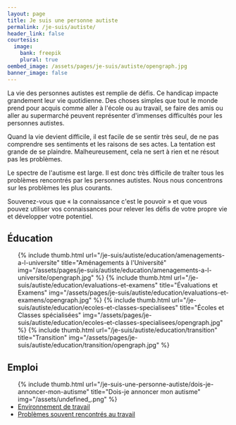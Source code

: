 ```yaml
---
layout: page
title: Je suis une personne autiste
permalink: /je-suis/autiste/
header_link: false
courtesis:
  image:
    bank: freepik
    plural: true
oembed_image: /assets/pages/je-suis/autiste/opengraph.jpg
banner_image: false
---
```



La vie des personnes autistes est remplie de défis.
Ce handicap impacte grandement leur vie quotidienne.
Des choses simples que tout le monde prend pour acquis comme
aller à l'école ou au travail, se faire des amis ou aller au supermarché
peuvent représenter d'immenses difficultés pour les personnes autistes.


Quand la vie devient difficile,
il est facile de se sentir très seul, de ne pas comprendre ses sentiments et les raisons de ses actes.
La tentation est grande de se plaindre.
Malheureusement, cela ne sert à rien et ne résout pas les problèmes.


Le spectre de l'autisme est large. Il est donc très difficile de traîter tous les 
problèmes rencontrés par les personnes autistes.
Nous nous concentrons sur les problèmes les plus courants.


Souvenez-vous que «&nbsp;la connaissance c'est le pouvoir&nbsp;» et que vous pouvez utiliser vos connaissances pour relever les défis de votre propre vie et développer votre potentiel.



<!--
<ul class="thumb">
 {% include thumb.html url="/je-suis-une-personne-autiste/stress-et-anxiete" title="Stress & anxiété" img="/assets/undefined_.png" %} 
 {% include thumb.html url="/je-suis-une-personne-autiste/vie-sociale" title="Vie sociale" img="/assets/pages/personal/vie-sociale/ID-100456462.jpg" %} 
</ul>

-->

## Éducation

<ul class="thumb">
 {% include thumb.html url="/je-suis/autiste/education/amenagements-a-l-universite" title="Aménagements à l'Université" img="/assets/pages/je-suis/autiste/education/amenagements-a-l-universite/opengraph.jpg" %} 
 {% include thumb.html url="/je-suis/autiste/education/evaluations-et-examens" title="Évaluations et Examens" img="/assets/pages/je-suis/autiste/education/evaluations-et-examens/opengraph.jpg" %} 
 {% include thumb.html url="/je-suis/autiste/education/ecoles-et-classes-specialisees" title="Écoles et Classes spécialisées" img="/assets/pages/je-suis/autiste/education/ecoles-et-classes-specialisees/opengraph.jpg" %} 
 {% include thumb.html url="/je-suis/autiste/education/transition" title="Transition" img="/assets/pages/je-suis/autiste/education/transition/opengraph.jpg" %} 
</ul>

## Emploi

<ul class="thumb">
 {% include thumb.html url="/je-suis-une-personne-autiste/dois-je-annoncer-mon-autisme" title="Dois-je annoncer mon autisme" img="/assets/undefined_.png" %} 
 <li><a href="/je-suis-une-personne-autiste/environnement-de-travail">
  <amp-img width="320" height="188" alt="" src="{{ site.amp_img_cache_url }}/assets/pages/personal/environnement-de-travail/ID-100394985.jpg"></amp-img>
  <span>Environnement de travail</span>
 </a></li>
 <li><a href="/je-suis-une-personne-autiste/problemes-au-travail">
  <amp-img width="320" height="188" alt="" src="{{ site.amp_img_cache_url }}/assets/pages/personal/problemes-au-travail/shutterstock_400477627_1.jpg"></amp-img>
  <span>Problèmes souvent rencontrés au travail</span>
 </a></li>
</ul>


